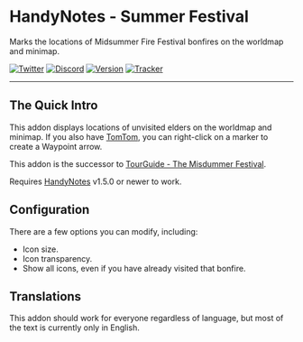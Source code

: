 # HandyNotes - Summer Festival

Marks the locations of Midsummer Fire Festival bonfires on the worldmap and minimap.

[![Twitter](https://img.shields.io/twitter/follow/ravendwyr.svg?style=popout&label=Twitter)](https://twitter.com/Ravendwyr)
[![Discord](https://img.shields.io/discord/299308204393889802.svg?style=popout&label=Discord)](https://discord.gg/XC2REFu)
[![Version](https://img.shields.io/github/tag/ethancentaurai/handynotes_summerfestival.svg?style=popout&label=Version)](https://www.curseforge.com/wow/addons/handynotes_summerfestival/files)
[![Tracker](https://img.shields.io/github/issues/ethancentaurai/handynotes_summerfestival.svg?style=popout&label=Issues)](https://github.com/EthanCentaurai/HandyNotes_SummerFestival/issues)

***

## The Quick Intro

This addon displays locations of unvisited elders on the worldmap and minimap.
If you also have [TomTom](https://www.curseforge.com/wow/addons/tomtom), you can right-click on a marker to create a Waypoint arrow.

This addon is the successor to [TourGuide - The Misdummer Festival](https://github.com/EthanCentaurai/TourGuide_MidsummerFestival).

Requires [HandyNotes](https://www.curseforge.com/wow/addons/handynotes) v1.5.0 or newer to work.

## Configuration

There are a few options you can modify, including:

* Icon size.
* Icon transparency.
* Show all icons, even if you have already visited that bonfire.

## Translations

This addon should work for everyone regardless of language, but most of the text is currently only in English.

